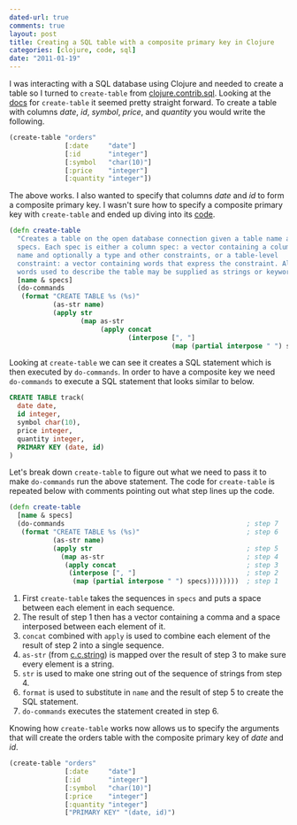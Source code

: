```yaml
---
dated-url: true
comments: true
layout: post
title: Creating a SQL table with a composite primary key in Clojure
categories: [clojure, code, sql]
date: "2011-01-19"
---
```


I was interacting with a SQL database using Clojure and needed to create a table so I turned to `create-table` from [clojure.contrib.sql](http://clojure.github.com/clojure-contrib/sql-api.html).
Looking at the [docs](http://clojure.github.com/clojure-contrib/sql-api.html#clojure.contrib.sql/create-table) for `create-table` it seemed pretty straight forward.
To create a table with columns _date_, _id_, _symbol_, _price_, and _quantity_ you would write the following.

``` clojure
(create-table "orders"
              [:date     "date"]
              [:id       "integer"]
              [:symbol   "char(10)"]
              [:price    "integer"]
              [:quantity "integer"])
```

The above works.
I also wanted to specify that columns _date_ and _id_ to form a composite primary key.
I wasn't sure how to specify a composite primary key with `create-table` and ended up diving into its [code](https://github.com/clojure/clojure-contrib/blob/b8d2743d3a89e13fc9deb2844ca2167b34aaa9b6/src/main/clojure/clojure/contrib/sql.clj#L103).

``` clojure
(defn create-table
  "Creates a table on the open database connection given a table name and
  specs. Each spec is either a column spec: a vector containing a column
  name and optionally a type and other constraints, or a table-level
  constraint: a vector containing words that express the constraint. All
  words used to describe the table may be supplied as strings or keywords."
  [name & specs]
  (do-commands
   (format "CREATE TABLE %s (%s)"
           (as-str name)
           (apply str
                  (map as-str
                       (apply concat
                              (interpose [", "]
                                         (map (partial interpose " ") specs))))))))
```

Looking at `create-table` we can see it creates a SQL statement which is then executed by `do-commands`.
In order to have a composite key we need `do-commands` to execute a SQL statement that looks similar to below.

``` sql
CREATE TABLE track(
  date date,
  id integer,
  symbol char(10),
  price integer,
  quantity integer,
  PRIMARY KEY (date, id)
)
```

Let's break down `create-table` to figure out what we need to pass it to make `do-commands` run the above statement.
The code for `create-table` is repeated below with comments pointing out what step lines up the code.

``` clojure
(defn create-table
  [name & specs]
  (do-commands                                              ; step 7
   (format "CREATE TABLE %s (%s)"                           ; step 6
           (as-str name)
           (apply str                                       ; step 5
             (map as-str                                    ; step 4
              (apply concat                                 ; step 3
               (interpose [", "]                            ; step 2
                (map (partial interpose " ") specs))))))))  ; step 1
```

1. First `create-table` takes the sequences in `specs` and puts a space between each element in each sequence.
2. The result of step 1 then has a vector containing a comma and a space interposed between each element of it.
3. `concat` combined with `apply` is used to combine each element of the result of step 2 into a single sequence.
4. `as-str` (from [c.c.string](http://clojure.github.com/clojure-contrib/string-api.html#clojure.contrib.string/as-str)) is mapped over the result of step 3 to make sure every element is a string.
5. `str` is used to make one string out of the sequence of strings from step 4.
6. `format` is used to substitute in `name` and the result of step 5 to create the SQL statement.
7. `do-commands` executes the statement created in step 6.

Knowing how `create-table` works now allows us to specify the arguments that will create the orders table with the composite primary key of _date_ and _id_.

``` clojure
(create-table "orders"
              [:date     "date"]
              [:id       "integer"]
              [:symbol   "char(10)"]
              [:price    "integer"]
              [:quantity "integer"]
              ["PRIMARY KEY" "(date, id)")
```